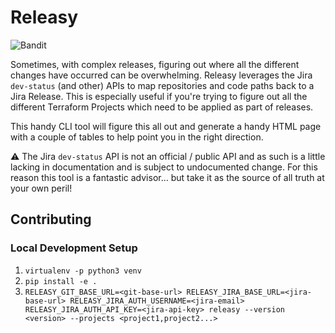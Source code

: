 # Releasy
![Bandit](https://github.com/jamian/releasy/actions/workflows/bandit.yml/badge.svg)

Sometimes, with complex releases, figuring out where all the different changes have occurred can be overwhelming. Releasy leverages the Jira `dev-status` (and other) APIs to map repositories and code paths back to a Jira Release. This is especially useful if you're trying to figure out all the different Terraform Projects which need to be applied as part of releases.

This handy CLI tool will figure this all out and generate a handy HTML page with a couple of tables to help point you in the right direction.

:warning: The Jira `dev-status` API is not an official / public API and as such is a little lacking in documentation and is subject to undocumented change. For this reason this tool is a fantastic advisor... but take it as the source of all truth at your own peril!

## Contributing
### Local Development Setup

1. `virtualenv -p python3 venv`
2. `pip install -e .`
3. `RELEASY_GIT_BASE_URL=<git-base-url> RELEASY_JIRA_BASE_URL=<jira-base-url> RELEASY_JIRA_AUTH_USERNAME=<jira-email> RELEASY_JIRA_AUTH_API_KEY=<jira-api-key> releasy --version <version> --projects <project1,project2...>`